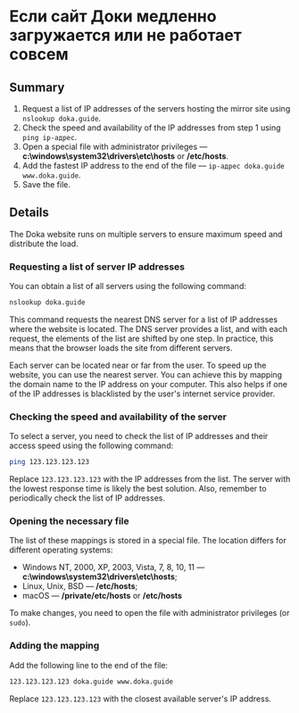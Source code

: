 # Если сайт Доки медленно загружается или не работает совсем

## Summary

1. Request a list of IP addresses of the servers hosting the mirror site using `nslookup doka.guide`.
2. Check the speed and availability of the IP addresses from step 1 using `ping ip-адрес`.
3. Open a special file with administrator privileges — **c:\windows\system32\drivers\etc\hosts** or **/etc/hosts**.
4. Add the fastest IP address to the end of the file — `ip-адрес doka.guide www.doka.guide`.
5. Save the file.

## Details

The Doka website runs on multiple servers to ensure maximum speed and distribute the load.

### Requesting a list of server IP addresses

You can obtain a list of all servers using the following command:

```bash
nslookup doka.guide
```

This command requests the nearest DNS server for a list of IP addresses where the website is located. The DNS server provides a list, and with each request, the elements of the list are shifted by one step. In practice, this means that the browser loads the site from different servers.

Each server can be located near or far from the user. To speed up the website, you can use the nearest server. You can achieve this by mapping the domain name to the IP address on your computer. This also helps if one of the IP addresses is blacklisted by the user's internet service provider.

### Checking the speed and availability of the server

To select a server, you need to check the list of IP addresses and their access speed using the following command:

```bash
ping 123.123.123.123
```

Replace `123.123.123.123` with the IP addresses from the list. The server with the lowest response time is likely the best solution. Also, remember to periodically check the list of IP addresses.

### Opening the necessary file

The list of these mappings is stored in a special file. The location differs for different operating systems:

- Windows NT, 2000, XP, 2003, Vista, 7, 8, 10, 11 — **c:\windows\system32\drivers\etc\hosts**;
- Linux, Unix, BSD — **/etc/hosts**;
- macOS — **/private/etc/hosts** or **/etc/hosts**

To make changes, you need to open the file with administrator privileges (or `sudo`).

### Adding the mapping

Add the following line to the end of the file:

```bash
123.123.123.123 doka.guide www.doka.guide
```

Replace `123.123.123.123` with the closest available server's IP address.